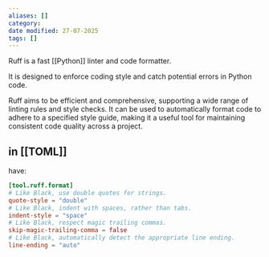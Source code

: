 ```yaml
---
aliases: []
category:
date modified: 27-07-2025
tags: []
---
```

Ruff is a fast [[Python]] linter and code formatter.

It is designed to enforce coding style and catch potential errors in Python code. 

Ruff aims to be efficient and comprehensive, supporting a wide range of linting rules and style checks. It can be used to automatically format code to adhere to a specified style guide, making it a useful tool for maintaining consistent code quality across a project.

## in [[TOML]]

have:

```toml
[tool.ruff.format]
# Like Black, use double quotes for strings.
quote-style = "double"
# Like Black, indent with spaces, rather than tabs.
indent-style = "space"
# Like Black, respect magic trailing commas.
skip-magic-trailing-comma = false
# Like Black, automatically detect the appropriate line ending.
line-ending = "auto"
```
